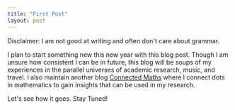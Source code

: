 ```yaml
---
title: "First Post"
layout: post
---
```


Disclaimer: I am not good at writing and often don't care about grammar.

I plan to start something new this new year with this blog post. Though I am unsure how consistent I can be in future, this blog will be soups of my experiences in the parallel universes of academic research, music, and travel. I also maintain another blog [Connected Maths](/connected-maths/) where I connect dots in mathematics to gain insights that can be used in my research.

Let's see how it goes.
Stay Tuned!


